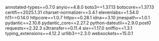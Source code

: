 annotated-types==0.7.0
anyio==4.8.0
boto3==1.37.13
botocore==1.37.13
certifi==2025.1.31
charset-normalizer==3.4.1
elevenlabs==1.54.0
h11==0.14.0
httpcore==1.0.7
httpx==0.28.1
idna==3.10
jmespath==1.0.1
pydantic==2.10.6
pydantic_core==2.27.2
python-dateutil==2.9.0.post0
requests==2.32.3
s3transfer==0.11.4
six==1.17.0
sniffio==1.3.1
typing_extensions==4.12.2
urllib3==2.3.0
websockets==15.0.1
